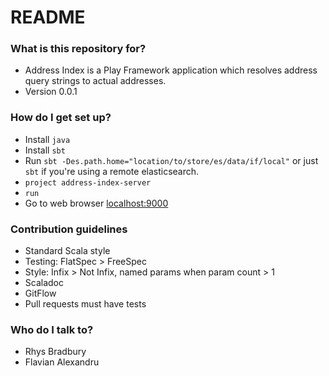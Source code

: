 # README #



### What is this repository for? ###

* Address Index is a Play Framework application which resolves address query strings to actual addresses.
* Version 0.0.1

### How do I get set up? ###

* Install `java`
* Install `sbt`
* Run `sbt -Des.path.home="location/to/store/es/data/if/local"` or just `sbt` if you're using a remote elasticsearch.
* `project address-index-server`
* `run`
* Go to web browser [localhost:9000](localhost:9000)

### Contribution guidelines ###

* Standard Scala style
* Testing: FlatSpec > FreeSpec
* Style: Infix > Not Infix, named params when param count > 1
* Scaladoc
* GitFlow
* Pull requests must have tests

### Who do I talk to? ###

* Rhys Bradbury
* Flavian Alexandru
